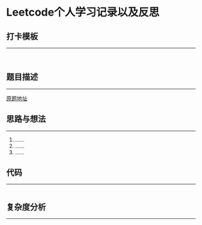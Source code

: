 # Leetcode个人学习记录以及反思


## 打卡模板
----
&nbsp;

    
## 题目描述
---



[原题地址]()

## 思路与想法
---

1. ......
2. ......
3. ......


## 代码  
---

```javascript


```

## 复杂度分析
---




